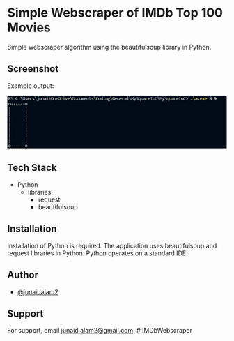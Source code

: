# Simple Webscraper of IMDb Top 100 Movies
Simple webscraper algorithm using the beautifulsoup library in Python.


## Screenshot
Example output:

![Screenshot](https://github.com/junaidalam2/MySquare/blob/main/screenshot.jpg?raw=true)


## Tech Stack

- Python
  - libraries:
    - request
    - beautifulsoup
    


## Installation
Installation of Python is required. The application uses beautifulsoup and request libraries in Python. Python operates on a standard IDE. 

## Author

- [@junaidalam2](https://github.com/junaidalam2)


## Support

For support, email junaid.alam2@gmail.com.
#   I M D b W e b s c r a p e r 
 
 